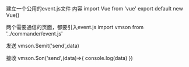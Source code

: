 建立一个公用的event.js文件
内容
import Vue from 'vue'
export default new Vue()


两个需要通信的页面，都要引入event.js
import vmson from '../commander/event.js'


发送
vmson.$emit('send',data)


接收
vmson.$on('send',(data)=>{
	console.log(data)
})







